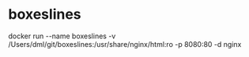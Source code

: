 # boxeslines

docker run --name boxeslines -v /Users/dml/git/boxeslines:/usr/share/nginx/html:ro  -p 8080:80 -d nginx